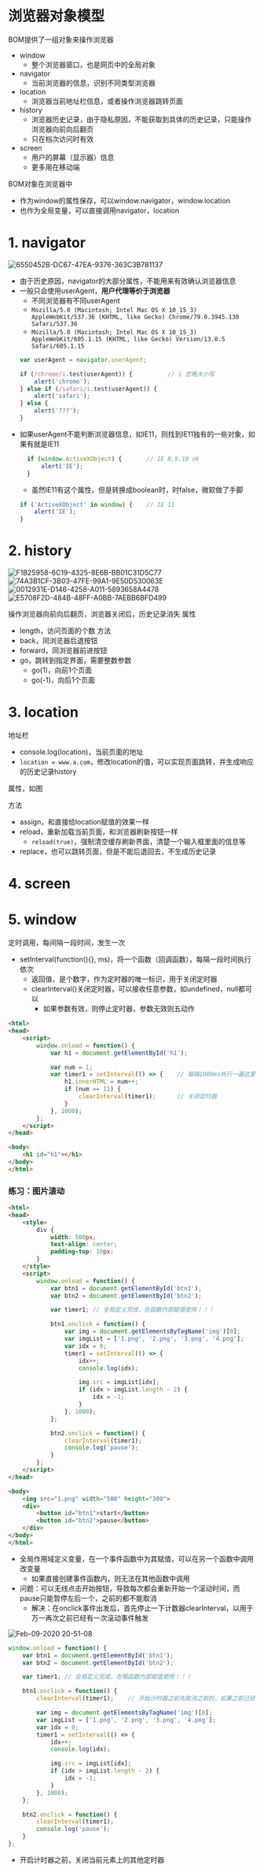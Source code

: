 # 浏览器对象模型

BOM提供了一组对象来操作浏览器
- window
  - 整个浏览器窗口，也是网页中的全局对象
- navigator
  - 当前浏览器的信息，识别不同类型浏览器
- location
  - 浏览器当前地址栏信息，或者操作浏览器跳转页面
- history
  - 浏览器历史记录，由于隐私原因，不能获取到具体的历史记录，只能操作浏览器向前向后翻页
  - 只在档次访问时有效
- screen
  - 用户的屏幕（显示器）信息
  - 更多用在移动端
  
  
BOM对象在浏览器中
- 作为window的属性保存，可以window.navigator，window.location
- 也作为全局变量，可以直接调用navigator，location

# 1. navigator

![6550452B-DC67-47EA-9376-363C3B781137](https://user-images.githubusercontent.com/26485327/74097945-1976c300-4b4d-11ea-9b15-1b1c9cfb937f.jpeg)

- 由于历史原因，navigator的大部分属性，不能用来有效确认浏览器信息
- 一般只会使用userAgent，**用户代理等价于浏览器**
  - 不同浏览器有不同userAgent
  - `Mozilla/5.0 (Macintosh; Intel Mac OS X 10_15_3) AppleWebKit/537.36 (KHTML, like Gecko) Chrome/79.0.3945.130 Safari/537.36`
  - `Mozilla/5.0 (Macintosh; Intel Mac OS X 10_15_3) AppleWebKit/605.1.15 (KHTML, like Gecko) Version/13.0.5 Safari/605.1.15`
  ```javascript
  var userAgent = navigator.userAgent;
  
  if (/chrome/i.test(userAgent)) {          // i 忽略大小写
      alert('chrome');
  } else if (/safari/i.test(userAgent)) {
      alert('safari');
  } else {
      alert('???');
  }
  ```
- 如果userAgent不能判断浏览器信息，如IE11，则找到IE11独有的一些对象，如果有就是IE11
  ```javascript
    if (window.ActiveXObject) {       // IE 8,9,10 ok
        alert('IE');
    }
  ```
  - 虽然IE11有这个属性，但是转换成boolean时，时false，微软做了手脚
  ```javascript
  if ('ActiveXObject' in window) {    // IE 11
      alert('IE');
  }
  ```

# 2. history

![F1B25958-6C19-4325-8E6B-BB01C31D5C77](https://user-images.githubusercontent.com/26485327/74102424-5effb400-4b7e-11ea-9bf0-128c926c60e1.jpeg)
![74A3B1CF-3B03-47FE-99A1-9E50D530063E](https://user-images.githubusercontent.com/26485327/74102428-63c46800-4b7e-11ea-93ec-4b4c902705a8.jpeg)
![0012931E-D146-4258-A011-5893658A4478](https://user-images.githubusercontent.com/26485327/74102430-658e2b80-4b7e-11ea-86b2-19974e1861af.jpeg)
![E5708F2D-484B-48FF-A0BB-7AEBB6BFD499](https://user-images.githubusercontent.com/26485327/74102447-7dfe4600-4b7e-11ea-8b53-53429a85c9e4.jpeg)

操作浏览器向前向后翻页，浏览器关闭后，历史记录消失
属性
- length，访问页面的个数
方法
- back，同浏览器后退按钮
- forward，同浏览器前进按钮
- go，跳转到指定界面，需要整数参数
  - go(1)，向前1个页面
  - go(-1)，向后1个页面
  
# 3. location
地址栏
- console.log(location)，当前页面的地址
- `location = www.a.com`，修改location的值，可以实现页面跳转，并生成响应的历史记录history  
  
属性，如图

方法
- assign，和直接给location赋值的效果一样
- reload，重新加载当前页面，和浏览器刷新按钮一样
  - `reload(true)`，强制清空缓存刷新界面，清楚一个输入框里面的信息等
- replace，也可以跳转页面，但是不能后退回去，不生成历史记录
  
# 4. screen

# 5. window
定时调用，每间隔一段时间，发生一次

- setInterval(function(){}, ms)，将一个函数（回调函数），每隔一段时间执行依次
  - 返回值，是个数字，作为定时器的唯一标识，用于关闭定时器
  - clearInterval()关闭定时器，可以接收任意参数，如undefined，null都可以
    - 如果参数有效，则停止定时器，参数无效则五动作
  
  
```html
<html>
<head>
    <script>
        window.onload = function() {
            var h1 = document.getElementById('h1');

            var num = 1;
            var timer1 = setInterval(() => {    // 每隔1000ms执行一遍这里的函数
                h1.innerHTML = num++;
                if (num == 11) {
                    clearInterval(timer1);      // 关闭定时器
                }
            }, 1000);
        };
    </script>
</head>

<body>
    <h1 id="h1"></h1>
</body>
</html>
```
### 练习：图片滚动

```html
<html>
<head>
    <style>
        div {
            width: 500px;
            text-align: center;
            padding-top: 10px;
        }
    </style>
    <script>
        window.onload = function() {
            var btn1 = document.getElementById('btn1');
            var btn2 = document.getElementById('btn2');

            var timer1; // 全局定义完成，在函数内部赋值使用！！！

            btn1.onclick = function() {
                var img = document.getElementsByTagName('img')[0];
                var imgList = ['1.png', '2.png', '3.png', '4.png'];
                var idx = 0;
                timer1 = setInterval(() => {
                    idx++;
                    console.log(idx);

                    img.src = imgList[idx];
                    if (idx > imgList.length - 2) {
                        idx = -1;
                    }
                }, 1000);
            };

            btn2.onclick = function() {
                clearInterval(timer1);
                console.log('pause');
            }
        };
    </script>
</head>

<body>
    <img src="1.png" width="500" height="300">
    <div>
        <button id="btn1">start</button>
        <button id="btn2">pause</button>
    </div>
</body>
</html>
```
- 全局作用域定义变量，在一个事件函数中为其赋值，可以在另一个函数中调用改变量
  - 如果直接创建事件函数内，则无法在其他函数中调用
- 问题：可以无线点击开始按钮，导致每次都会重新开始一个滚动时间，而pause只能暂停左后一个，之前的都不能取消
  - 解决：在onclick事件出发后，首先停止一下计数器clearInterval，以用于万一再次之前已经有一次滚动事件触发


![Feb-09-2020 20-51-08](https://user-images.githubusercontent.com/26485327/74102375-f6183c00-4b7d-11ea-92b9-2a2e61ab3821.gif)


```javascript
window.onload = function() {
    var btn1 = document.getElementById('btn1');
    var btn2 = document.getElementById('btn2');

    var timer1; // 全局定义完成，在哦函数内部赋值使用！！！

    btn1.onclick = function() {
        clearInterval(timer1);    // 开始计时器之前先取消之前的，如果之前已经开了一个定时器

        var img = document.getElementsByTagName('img')[0];
        var imgList = ['1.png', '2.png', '3.png', '4.png'];
        var idx = 0;
        timer1 = setInterval(() => {
            idx++;
            console.log(idx);

            img.src = imgList[idx];
            if (idx > imgList.length - 2) {
                idx = -1;
            }
        }, 1000);
    };

    btn2.onclick = function() {
        clearInterval(timer1);
        console.log('pause');
    }
};
```
- 开启计时器之前，关闭当前元素上的其他定时器
  
  
  
  
  
  
  
  
  
  
